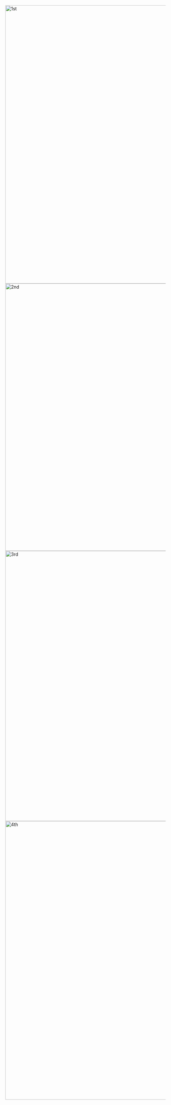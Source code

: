 <img width="1918" height="871" alt="1st" src="https://github.com/user-attachments/assets/d5722c65-d029-4782-9d0b-357a061ddd78" />
<img width="1918" height="837" alt="2nd" src="https://github.com/user-attachments/assets/a9bc2112-9ce5-4499-a2d4-f6bd4a47b006" />
<img width="1917" height="846" alt="3rd" src="https://github.com/user-attachments/assets/150f25eb-ec1a-428d-b853-1cba7229bea8" />
<img width="1902" height="872" alt="4th" src="https://github.com/user-attachments/assets/9a016184-0648-4e49-94b2-a37b33581bd2" />
